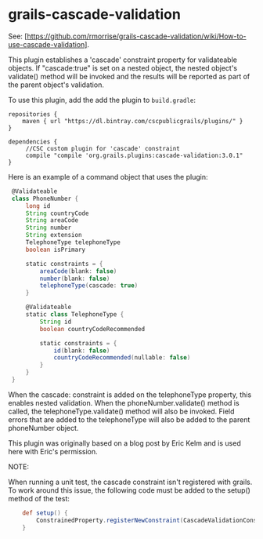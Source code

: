 grails-cascade-validation
=========================

See: [https://github.com/rmorrise/grails-cascade-validation/wiki/How-to-use-cascade-validation].

This plugin establishes a 'cascade' constraint property for validateable objects. If "cascade:true" is set on a nested object, the nested object's validate() method will be invoked and the results will be reported as part of the parent object's validation.

To use this plugin, add the add the plugin to `build.gradle`:
```
repositories {
    maven { url "https://dl.bintray.com/cscpublicgrails/plugins/" }
}

dependencies {
     //CSC custom plugin for 'cascade' constraint
     compile "compile 'org.grails.plugins:cascade-validation:3.0.1"
}
```

Here is an example of a command object that uses the plugin:
```groovy
 @Validateable
 class PhoneNumber {
     long id
     String countryCode
     String areaCode
     String number
     String extension
     TelephoneType telephoneType
     boolean isPrimary

     static constraints = {
         areaCode(blank: false)
         number(blank: false)
         telephoneType(cascade: true)
     }

     @Validateable
     static class TelephoneType {
         String id
         boolean countryCodeRecommended

         static constraints = {
             id(blank: false)
             countryCodeRecommended(nullable: false)
         }
     }
 }
```
When the cascade: constraint is added on the telephoneType property, this enables nested validation. When the phoneNumber.validate() method is called, the telephoneType.validate() method will also be invoked. Field errors that are added to the telephoneType will also be added to the parent phoneNumber object.

This plugin was originally based on a blog post by Eric Kelm and is used here with Eric's permission.

NOTE:

When running a unit test, the cascade constraint isn't registered with grails. To work around this issue, the following code must be added to the setup() method of the test:

```groovy
    def setup() {
        ConstrainedProperty.registerNewConstraint(CascadeValidationConstraint.NAME, CascadeValidationConstraint)
    }
```

